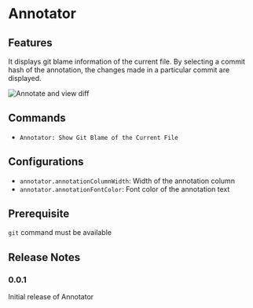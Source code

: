# Annotator

## Features

It displays git blame information of the current file.
By selecting a commit hash of the annotation, the changes made in a particular commit are displayed.

![Annotate and view diff](https://raw.githubusercontent.com/ryu1kn/vscode-annotator/master/images/animations/annotate-code.gif)

## Commands

* `Annotator: Show Git Blame of the Current File`

## Configurations

* `annotator.annotationColumnWidth`: Width of the annotation column
* `annotator.annotationFontColor`: Font color of the annotation text

## Prerequisite

`git` command must be available

## Release Notes

### 0.0.1

Initial release of Annotator
